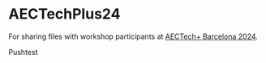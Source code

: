 # AECTechPlus24
For sharing files with workshop participants at [AECTech+ Barcelona 2024](https://www.aectech.us/aectech-barcelona).

Pushtest
